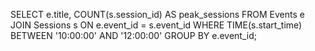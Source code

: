SELECT e.title, COUNT(s.session_id) AS peak_sessions
FROM Events e
JOIN Sessions s ON e.event_id = s.event_id
WHERE TIME(s.start_time) BETWEEN '10:00:00' AND '12:00:00'
GROUP BY e.event_id;
